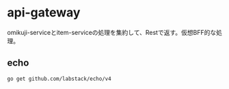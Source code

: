 # api-gateway

omikuji-serviceとitem-serviceの処理を集約して、Restで返す。仮想BFF的な処理。

## echo

```
go get github.com/labstack/echo/v4
```
